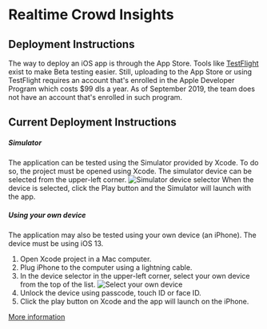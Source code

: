 # Realtime Crowd Insights

## Deployment Instructions
The way to deploy an iOS app is through the App Store. Tools like [TestFlight](https://developer.apple.com/testflight/) exist to make Beta testing easier. Still, uploading to the App Store or using TestFlight requires an account that's enrolled in the Apple Developer Program which costs $99 dls a year. As of September 2019, the team does not have an account that's enrolled in such program.

## Current Deployment Instructions

##### Simulator
The application can be tested using the Simulator provided by Xcode. To do so, the project must be opened using Xcode. The simulator device can be selected from the upper-left corner. 
![Simulator device selector](https://s3.amazonaws.com/nandovieira/media/react-native-setup/xcode-simulator-physical-device.png)
When the device is selected, click the Play button and the Simulator will launch with the app.

##### Using your own device
The application may also be tested using your own device (an iPhone). The device must be using iOS 13.

1. Open Xcode project in a Mac computer.
1. Plug iPhone to the computer using a lightning cable.
1. In the device selector in the upper-left corner, select your own device from the top of the list.
![Select your own device](https://s3.amazonaws.com/com.twilio.prod.twilio-docs/original_images/ReSymN6xux5z6QVY_VO02Oum0mzkHBA8sklEawgbD0yGjNUQt51-zqBKjt2T-vKb3xhIkarcaE.png)
1. Unlock the device using passcode, touch ID or face ID.
1. Click the play button on Xcode and the app will launch on the iPhone.

[More information](https://www.twilio.com/blog/2018/07/how-to-test-your-ios-application-on-a-real-device.html)